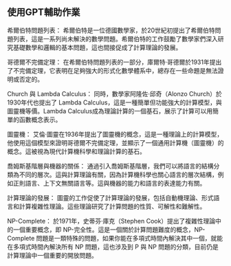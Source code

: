 ## 使用GPT輔助作業

希爾伯特問題列表：
希爾伯特是一位德國數學家，於20世紀初提出了希爾伯特問題列表，這是一系列尚未解決的數學問題。希爾伯特的工作鼓勵了數學家們深入研究基礎數學和邏輯的基本問題，這也間接促成了計算理論的發展。

哥德爾不完備定理：
在希爾伯特問題列表的一部分，庫爾特·哥德爾於1931年提出了不完備定理，它表明在足夠強大的形式化數學體系中，總存在一些命題是無法證明或否定的。

Church 與 Lambda Calculus：
同時，數學家阿隆佐·邱奇（Alonzo Church）於1930年代也提出了 Lambda Calculus，這是一種簡單但功能強大的計算模型，與圖靈機等價。Lambda Calculus成為理論計算的一個基石，展示了計算可以用簡單的函數概念表示。

圖靈機：
艾倫·圖靈在1936年提出了圖靈機的概念，這是一種理論上的計算模型，他使用這個模型來證明哥德爾不完備定理，並顯示了一個通用計算機（圖靈機）的概念。這被視為現代計算機科學和理論計算的基石。

喬姆斯基階層與機器的關係：
通過引入喬姆斯基階層，我們可以將語言的結構分類為不同的層次。這與計算理論有關，因為計算機科學也關心語言的層次結構，例如正則語言、上下文無關語言等。這與機器的能力和語言的表達能力有關。

計算理論的發展：
圖靈的工作促使了計算理論的發展，包括自動機理論、形式語言和計算複雜性理論。這些理論研究了計算問題的性質、可解性和難解性。

NP-Complete：
於1971年，史蒂芬·庫克（Stephen Cook）提出了複雜性理論中的一個重要概念，即 NP-完全性。這是一個關於計算問題難度的概念，NP-Complete 問題是一類特殊的問題，如果你能在多項式時間內解決其中一個，就能在多項式時間內解決所有 NP 問題，這也涉及到 P 與 NP 問題的分類，目前仍是計算理論中一個重要的開放問題。
